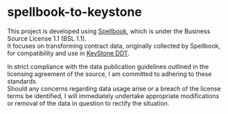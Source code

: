# spellbook-to-keystone

This project is developed using [Spellbook](https://github.com/duneanalytics/spellbook), which is under the Business Source License 1.1 (BSL 1.1).  
It focuses on transforming contract data, originally collected by Spellbook, for compatibility and use in [KeyStone DDT](https://guide.keyst.one/docs/e698ed37-2754-45e1-bb0c-61fe9b47b61e).

In strict compliance with the data publication guidelines outlined in the licensing agreement of the source, I am committed to adhering to these standards.  
Should any concerns regarding data usage arise or a breach of the license terms be identified, I will immediately undertake appropriate modifications or removal of the data in question to rectify the situation.
